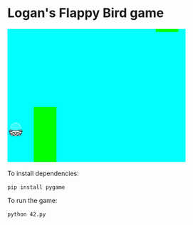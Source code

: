 # Logan's Flappy Bird game

<img src="https://github.com/lo-poon/flappy_bird_game/blob/main/Screenshot%202024-10-27%20175312.png" width="400"/>

To install dependencies:
```
pip install pygame
```

To run the game:
```
python 42.py
```
